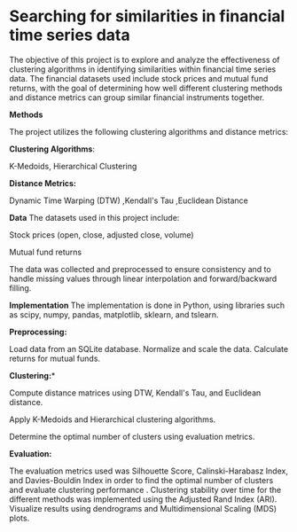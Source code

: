 # Searching for similarities in financial time series data

The objective of this project is to explore and analyze the effectiveness 
of clustering algorithms in identifying similarities within financial time series data. 
The financial datasets used include stock prices and mutual fund returns, 
with the goal of determining how well different clustering methods and distance metrics can group similar financial instruments together.

**Methods**

The project utilizes the following clustering algorithms and distance metrics:

**Clustering Algorithms**:

K-Medoids,
Hierarchical Clustering

**Distance Metrics:**

Dynamic Time Warping (DTW)
,Kendall's Tau
,Euclidean Distance

**Data**
The datasets used in this project include:

Stock prices (open, close, adjusted close, volume)

Mutual fund returns

The data was collected and preprocessed to ensure consistency and to handle missing values through linear interpolation and forward/backward filling.

**Implementation**
The implementation is done in Python, using libraries such as scipy, numpy, pandas, matplotlib, sklearn, and tslearn.

**Preprocessing:**

Load data from an SQLite database.
Normalize and scale the data.
Calculate returns for mutual funds.


**Clustering:***

Compute distance matrices using DTW, Kendall's Tau, and Euclidean distance.

Apply K-Medoids and Hierarchical clustering algorithms.

Determine the optimal number of clusters using evaluation metrics.

**Evaluation:**

The evaluation metrics used was Silhouette Score, Calinski-Harabasz Index, and Davies-Bouldin Index in order to find the optimal number of clusters and evaluate clustering performance .
Clustering stability over time for the different methods was implemented using the Adjusted Rand Index (ARI).
Visualize results using dendrograms and Multidimensional Scaling (MDS) plots.
